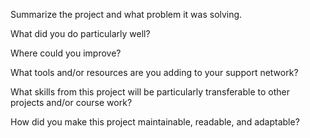 Summarize the project and what problem it was solving.



What did you do particularly well?



Where could you improve?



What tools and/or resources are you adding to your support network?



What skills from this project will be particularly transferable to other projects and/or course work?



How did you make this project maintainable, readable, and adaptable?
